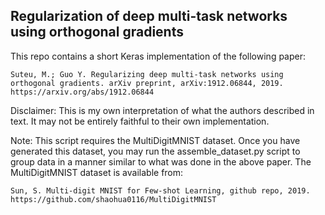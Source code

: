 ## Regularization of deep multi-task networks using orthogonal gradients
This repo contains a short Keras implementation of the following paper:

```
Suteu, M.; Guo Y. Regularizing deep multi-task networks using orthogonal gradients. arXiv preprint, arXiv:1912.06844, 2019. https://arxiv.org/abs/1912.06844
```

Disclaimer: This is my own interpretation of what the authors described in text. It may not be entirely faithful to their own implementation. 


Note: This script requires the MultiDigitMNIST dataset. Once you have generated this dataset, you may run the assemble_dataset.py script to group data in a manner similar to what was done in the above paper. The MultiDigitMNIST dataset is available from:

```
Sun, S. Multi-digit MNIST for Few-shot Learning, github repo, 2019. https://github.com/shaohua0116/MultiDigitMNIST
```








